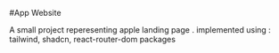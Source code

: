 #App Website

A small project reperesenting apple landing page .
implemented using : tailwind, shadcn, react-router-dom packages  
